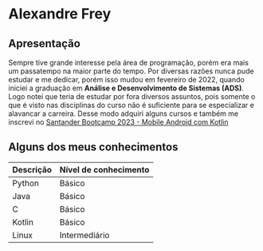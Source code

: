 # Alexandre Frey

## Apresentação

Sempre tive grande interesse pela área de programação, porém era mais um passatempo na maior parte do tempo.
Por diversas razões nunca pude estudar e me dedicar, porém isso mudou em fevereiro de 2022, quando iniciei
a graduação em **Análise e Desenvolvimento de Sistemas (ADS)**. Logo notei que teria de estudar por fora
diversos assuntos, pois somente o que é visto nas disciplinas do curso não é suficiente para se especializar
e alavancar a carreira. Desse modo adquiri alguns cursos e também me inscrevi no 
[Santander Bootcamp 2023 -  Mobile Android com Kotlin](https://web.dio.me/track/santander-bootcamp-2023-mobile-android-com-kotlin)

## Alguns dos meus conhecimentos

| Descrição | Nível de conhecimento |
|-----------|-----------------------|
| Python    | Básico                |
| Java      | Básico                |
| C         | Básico                |
| Kotlin    | Básico                |
| Linux     | Intermediário         |

